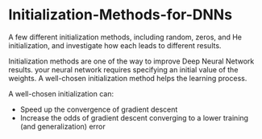 # Initialization-Methods-for-DNNs
 A few different initialization methods, including random, zeros, and He initialization, and investigate how each leads to different results.

 Initialization methods are one of the way to improve Deep Neural Network results. your neural network requires specifying an initial value of the weights. A well-chosen initialization method helps the learning process.

A well-chosen initialization can:

- Speed up the convergence of gradient descent
- Increase the odds of gradient descent converging to a lower training (and generalization) error
